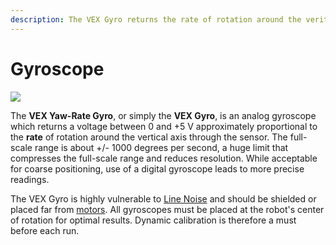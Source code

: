 ```yaml
---
description: The VEX Gyro returns the rate of rotation around the veritcal axis.
---
```


# Gyroscope

![](https://phabricator.purduesigbots.com/file/data/p7jm7bskc4bq23bdhvxn/PHID-FILE-w3fvfl5l6ijotesvazfz/vex_gyro.jpg)

The **VEX Yaw-Rate Gyro**, or simply the **VEX Gyro**, is an analog gyroscope which returns a voltage between 0 and +5 V approximately proportional to the **rate** of rotation around the vertical axis through the sensor. The full-scale range is about +/- 1000 degrees per second, a huge limit that compresses the full-scale range and reduces resolution. While acceptable for coarse positioning, use of a digital gyroscope leads to more precise readings.

The VEX Gyro is highly vulnerable to [Line Noise](../../line-noise.md) and should be shielded or placed far from [motors](../motors.md). All gyroscopes must be placed at the robot's center of rotation for optimal results. Dynamic calibration is therefore a must before each run.

